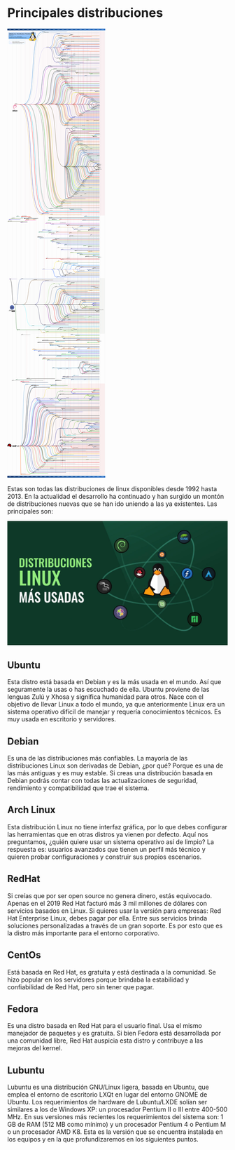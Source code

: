 # Principales distribuciones

![Distros](images/distros.png)

Estas son todas las distribuciones de linux disponibles desde 1992 hasta 2013. En la actualidad el desarrollo ha continuado y han surgido un montón de distribuciones nuevas que se han ido uniendo a las ya existentes. Las principales son:

![Distros](images/distros.jpg)

## Ubuntu

Esta distro está basada en Debian y es la más usada en el mundo. Así que seguramente la usas o has escuchado de ella. Ubuntu proviene de las lenguas Zulú y Xhosa y significa humanidad para otros. Nace con el objetivo de llevar Linux a todo el mundo, ya que anteriormente Linux era un sistema operativo difícil de manejar y requería conocimientos técnicos. Es muy usada en escritorio y servidores.

## Debian

Es una de las distribuciones más confiables. La mayoría de las distribuciones Linux son derivadas de Debian, ¿por qué? Porque es una de las más antiguas y es muy estable. Si creas una distribución basada en Debian podrás contar con todas las actualizaciones de seguridad, rendimiento y compatibilidad que trae el sistema.

## Arch Linux

Esta distribución Linux no tiene interfaz gráfica, por lo que debes configurar las herramientas que en otras distros ya vienen por defecto. Aquí nos preguntamos, ¿quién quiere usar un sistema operativo así de limpio? La respuesta es: usuarios avanzados que tienen un perfil más técnico y quieren probar configuraciones y construir sus propios escenarios.

## RedHat

Si creías que por ser open source no genera dinero, estás equivocado. Apenas en el 2019 Red Hat facturó más 3 mil millones de dólares con servicios basados en Linux. Si quieres usar la versión para empresas: Red Hat Enterprise Linux, debes pagar por ella. Entre sus servicios brinda soluciones personalizadas a través de un gran soporte. Es por esto que es la distro más importante para el entorno corporativo.

## CentOs

Está basada en Red Hat, es gratuita y está destinada a la comunidad. Se hizo popular en los servidores porque brindaba la estabilidad y confiabilidad de Red Hat, pero sin tener que pagar.

## Fedora

Es una distro basada en Red Hat para el usuario final. Usa el mismo manejador de paquetes y es gratuita. Si bien Fedora está desarrollada por una comunidad libre, Red Hat auspicia esta distro y contribuye a las mejoras del kernel.

## Lubuntu

Lubuntu es una distribución GNU/Linux ligera, basada en Ubuntu, que emplea el entorno de escritorio LXQt en lugar del entorno GNOME de Ubuntu. Los requerimientos de hardware de Lubuntu/LXDE solían ser similares a los de Windows XP: un procesador Pentium II o III entre 400-500 MHz. En sus versiones más recientes los requerimientos del sistema son: 1 GB de RAM (512 MB como mínimo) y un procesador Pentium 4 o Pentium M o un procesador AMD K8. Esta es la versión que se encuentra instalada en los equipos y en la que profundizaremos en los siguientes puntos. 

